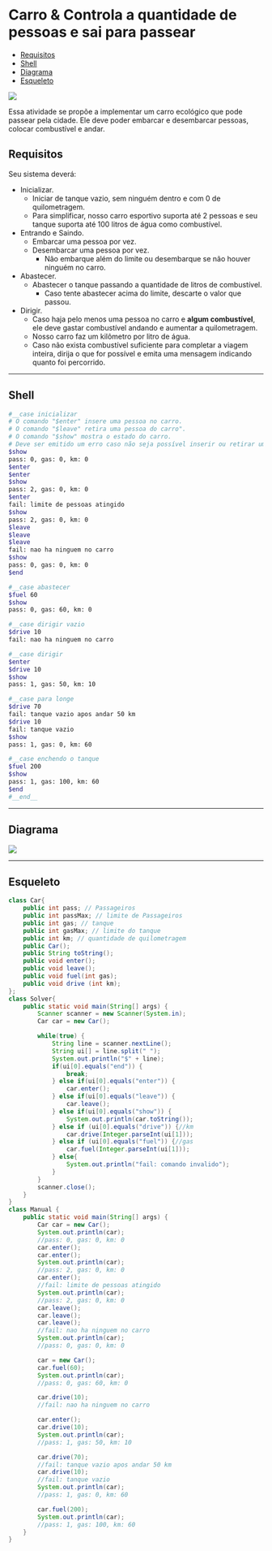 # Carro & Controla a quantidade de pessoas e sai para passear

<!--TOC_BEGIN-->
- [Requisitos](#requisitos)
- [Shell](#shell)
- [Diagrama](#diagrama)
- [Esqueleto](#esqueleto)
<!--TOC_END-->
![](figura.jpg)

Essa atividade se propõe a implementar um carro ecológico que pode passear pela cidade. Ele deve poder embarcar e desembarcar pessoas, colocar combustível e andar.


## Requisitos
Seu sistema deverá:

- Inicializar.
    - Iniciar de tanque vazio, sem ninguém dentro e com 0 de quilometragem.
    - Para simplificar, nosso carro esportivo suporta até 2 pessoas e seu tanque suporta até 100 litros de água como combustível.
- Entrando e Saindo.
    - Embarcar uma pessoa por vez.
    - Desembarcar uma pessoa por vez.
        - Não embarque além do limite ou desembarque se não houver ninguém no carro.
- Abastecer.
    - Abastecer o tanque passando a quantidade de litros de combustível.
        - Caso tente abastecer acima do limite, descarte o valor que passou.
- Dirigir.
    - Caso haja pelo menos uma pessoa no carro e **algum combustível**, ele deve gastar combustível andando e aumentar a quilometragem.
    - Nosso carro faz um kilômetro por litro de água.
    - Caso não exista combustível suficiente para completar a viagem inteira, dirija o que for possível e emita uma mensagem indicando quanto foi percorrido.


***
## Shell

```bash
#__case inicializar
# O comando "$enter" insere uma pessoa no carro.
# O comando "$leave" retira uma pessoa do carro".
# O comando "$show" mostra o estado do carro.
# Deve ser emitido um erro caso não seja possível inserir ou retirar uma pessoa.
$show
pass: 0, gas: 0, km: 0
$enter
$enter
$show
pass: 2, gas: 0, km: 0
$enter
fail: limite de pessoas atingido
$show
pass: 2, gas: 0, km: 0
$leave
$leave
$leave
fail: nao ha ninguem no carro
$show
pass: 0, gas: 0, km: 0
$end
```

```bash
#__case abastecer
$fuel 60
$show
pass: 0, gas: 60, km: 0

#__case dirigir vazio
$drive 10
fail: nao ha ninguem no carro

#__case dirigir
$enter
$drive 10
$show
pass: 1, gas: 50, km: 10

#__case para longe
$drive 70
fail: tanque vazio apos andar 50 km
$drive 10
fail: tanque vazio
$show
pass: 1, gas: 0, km: 60

#__case enchendo o tanque
$fuel 200
$show
pass: 1, gas: 100, km: 60
$end
#__end__
```

***
## Diagrama
![](diagrama.png)


***
## Esqueleto
<!--FILTER Solver.java java-->
```java
class Car{
    public int pass; // Passageiros
    public int passMax; // limite de Passageiros
    public int gas; // tanque
    public int gasMax; // limite do tanque
    public int km; // quantidade de quilometragem
    public Car();
    public String toString();
    public void enter();
    public void leave();
    public void fuel(int gas);
    public void drive (int km);
};
class Solver{
    public static void main(String[] args) {
        Scanner scanner = new Scanner(System.in);
        Car car = new Car();

        while(true) {
            String line = scanner.nextLine();
            String ui[] = line.split(" ");
            System.out.println("$" + line);
            if(ui[0].equals("end")) {
                break;
            } else if(ui[0].equals("enter")) {
                car.enter();
            } else if(ui[0].equals("leave")) {
                car.leave();
            } else if(ui[0].equals("show")) {
                System.out.println(car.toString());
            } else if (ui[0].equals("drive")) {//km
                car.drive(Integer.parseInt(ui[1]));
            } else if (ui[0].equals("fuel")) {//gas
                car.fuel(Integer.parseInt(ui[1]));
            } else{
                System.out.println("fail: comando invalido");
            }
        }
        scanner.close();
    }
}
class Manual {
    public static void main(String[] args) {
        Car car = new Car();
        System.out.println(car);
        //pass: 0, gas: 0, km: 0
        car.enter();
        car.enter();
        System.out.println(car);
        //pass: 2, gas: 0, km: 0
        car.enter();
        //fail: limite de pessoas atingido
        System.out.println(car);
        //pass: 2, gas: 0, km: 0
        car.leave();
        car.leave();
        car.leave();
        //fail: nao ha ninguem no carro
        System.out.println(car);
        //pass: 0, gas: 0, km: 0

        car = new Car();
        car.fuel(60);
        System.out.println(car);
        //pass: 0, gas: 60, km: 0

        car.drive(10);
        //fail: nao ha ninguem no carro

        car.enter();
        car.drive(10);
        System.out.println(car);
        //pass: 1, gas: 50, km: 10

        car.drive(70);
        //fail: tanque vazio apos andar 50 km
        car.drive(10);
        //fail: tanque vazio
        System.out.println(car);
        //pass: 1, gas: 0, km: 60

        car.fuel(200);
        System.out.println(car);
        //pass: 1, gas: 100, km: 60
    }
}
```
<!--FILTER_END-->

